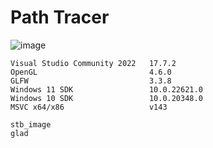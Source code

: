 # Path Tracer
![image](https://github.com/AleMar21430/Path-Tracer/assets/99276653/8a6d576d-2219-4683-b060-1cc3bffa0b5d)

```
Visual Studio Community 2022   17.7.2
OpenGL                         4.6.0
GLFW                           3.3.8
Windows 11 SDK                 10.0.22621.0
Windows 10 SDK                 10.0.20348.0
MSVC x64/x86                   v143

stb_image
glad
```
